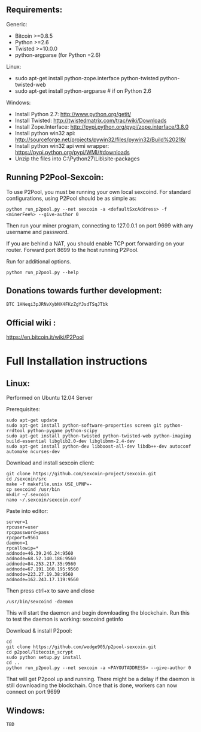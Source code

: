 Requirements:
-------------------------
Generic:
* Bitcoin >=0.8.5
* Python >=2.6
* Twisted >=10.0.0
* python-argparse (for Python =2.6)

Linux:
* sudo apt-get install python-zope.interface python-twisted python-twisted-web
* sudo apt-get install python-argparse # if on Python 2.6

Windows:
* Install Python 2.7: http://www.python.org/getit/
* Install Twisted: http://twistedmatrix.com/trac/wiki/Downloads
* Install Zope.Interface: http://pypi.python.org/pypi/zope.interface/3.8.0
* Install python win32 api: http://sourceforge.net/projects/pywin32/files/pywin32/Build%20218/
* Install python win32 api wmi wrapper: https://pypi.python.org/pypi/WMI/#downloads
* Unzip the files into C:\Python27\Lib\site-packages

Running P2Pool-Sexcoin:
-------------------------
To use P2Pool, you must be running your own local sexcoind. For standard
configurations, using P2Pool should be as simple as:

    python run_p2pool.py --net sexcoin -a <defaultSxcAddress> -f <minerFee%> --give-author 0

Then run your miner program, connecting to 127.0.0.1 on port 9699 with any
username and password.

If you are behind a NAT, you should enable TCP port forwarding on your
router. Forward port 8699 to the host running P2Pool.

Run for additional options.

    python run_p2pool.py --help

Donations towards further development:
-------------------------
    BTC 1HNeqi3pJRNvXybNX4FKzZgYJsdTSqJTbk

Official wiki :
-------------------------
https://en.bitcoin.it/wiki/P2Pool

Full Installation instructions
=========================
Linux:
-------------------------
Performed on Ubuntu 12.04 Server

Prerequisites:

    sudo apt-get update
    sudo apt-get install python-software-properties screen git python-rrdtool python-pygame python-scipy 
    sudo apt-get install python-twisted python-twisted-web python-imaging build-essential libglib2.0-dev libglibmm-2.4-dev 
    sudo apt-get install python-dev libboost-all-dev libdb++-dev autoconf automake ncurses-dev

Download and install sexcoin client:

    git clone https://github.com/sexcoin-project/sexcoin.git
    cd /sexcoin/src
    make -f makefile.unix USE_UPNP=-
    cp sexcoind /usr/bin
    mkdir ~/.sexcoin
    nano ~/.sexcoin/sexcoin.conf

Paste into editor:

    server=1
    rpcuser=user
    rpcpassword=pass
    rpcport=9561
    daemon=1
    rpcallowip=*
    addnode=46.39.246.24:9560
    addnode=68.52.140.186:9560
    addnode=84.253.217.35:9560
    addnode=67.191.160.195:9560
    addnode=223.27.19.38:9560
    addnode=162.243.17.119:9560

Then press ctrl+x to save and close

    /usr/bin/sexcoind -daemon

This will start the daemon and begin downloading the blockchain.
Run this to test the daemon is working:
    sexcoind getinfo

Download & install P2pool:

    cd 
    git clone https://github.com/wedge905/p2pool-sexcoin.git
    cd p2pool/litecoin_scrypt
    sudo python setup.py install
    cd ..
    python run_p2pool.py --net sexcoin -a <PAYOUTADDRESS> --give-author 0

That will get P2pool up and running.  There might be a delay if the daemon is still downloading the blockchain.  Once that is done, workers can now connect on port 9699


Windows:
-------------------------    
    TBD